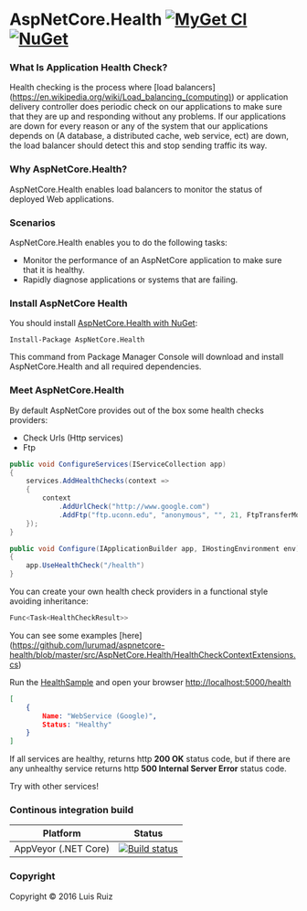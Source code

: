 # AspNetCore.Health [![MyGet CI](https://img.shields.io/myget/aspnetcore-health/v/AspNetCore.Health.svg)](http://myget.org/gallery/aspnetcore-health) [![NuGet](https://img.shields.io/nuget/v/AspNetCore.Health.svg)](https://www.nuget.org/packages/AspNetCore.Health/)

### What Is Application Health Check?

Health checking is the process where [load balancers] (https://en.wikipedia.org/wiki/Load_balancing_(computing)) or application delivery controller does periodic check on our applications to make sure that they are up and responding without any problems. If our applications are down for every reason or any of the system that our applications depends on (A database, a distributed cache, web service, ect) are down, the load balancer should detect this and stop sending traffic its way.

### Why AspNetCore.Health?

AspNetCore.Health enables load balancers to monitor the status of deployed Web applications.

### Scenarios

AspNetCore.Health enables you to do the following tasks:

* Monitor the performance of an AspNetCore application to make sure that it is healthy.
* Rapidly diagnose applications or systems that are failing.

### Install AspNetCore Health

You should install [AspNetCore.Health with NuGet](https://www.nuget.org/packages/AspNetCore.Health):

    Install-Package AspNetCore.Health
    
This command from Package Manager Console will download and install AspNetCore.Health and all required dependencies.

### Meet AspNetCore.Health

By default AspNetCore provides out of the box some health checks providers:

* Check Urls (Http services)
* Ftp

```csharp
public void ConfigureServices(IServiceCollection app)
{
    services.AddHealthChecks(context =>
    {
        context
            .AddUrlCheck("http://www.google.com")
            .AddFtp("ftp.uconn.edu", "anonymous", "", 21, FtpTransferMode.Binary, "Public Ftp Test");
    });
}
```
```csharp
public void Configure(IApplicationBuilder app, IHostingEnvironment env)
{
    app.UseHealthCheck("/health")
}
```

You can create your own health check providers in a functional style avoiding inheritance:

```csharp
Func<Task<HealthCheckResult>>
```

You can see some examples [here] (https://github.com/lurumad/aspnetcore-health/blob/master/src/AspNetCore.Health/HealthCheckContextExtensions.cs)

Run the [HealthSample](https://github.com/lurumad/aspnetcore-health/tree/master/samples/HealthSample) and open your browser [http://localhost:5000/health](http://localhost:5000/health)

```json
[
    {
        Name: "WebService (Google)",
        Status: "Healthy"
    }
]
```
If all services are healthy, returns http **200 OK** status code, but if there are any unhealthy service returns http **500 Internal Server Error** status code.

Try with other services!

### Continous integration build

| Platform                    | Status                                                                                                                                  |
|-----------------------------|-----------------------------------------------------------------------------------------------------------------------------------------|
| AppVeyor (.NET Core) | [![Build status](https://ci.appveyor.com/api/projects/status/nxoyeq5r03tk6cpq/branch/master?svg=true)](https://ci.appveyor.com/project/lurumad/aspnetcore-health/branch/master) |

### Copyright

Copyright © 2016 Luis Ruiz
